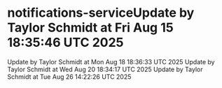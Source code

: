 # notifications-serviceUpdate by Taylor Schmidt at Fri Aug 15 18:35:46 UTC 2025
Update by Taylor Schmidt at Mon Aug 18 18:36:33 UTC 2025
Update by Taylor Schmidt at Wed Aug 20 18:34:17 UTC 2025
Update by Taylor Schmidt at Tue Aug 26 14:22:26 UTC 2025
